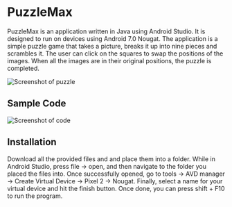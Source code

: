 # PuzzleMax

PuzzleMax is an application written in Java using Android Studio. It is designed to run on devices using Android 7.0 Nougat. The application is a simple puzzle game that takes a picture, breaks it up into nine pieces and scrambles it. The user can click on the squares to swap the positions of the images. When all the images are in their original positions, the puzzle is completed.

![Screenshot of puzzle](http://www.simpleimageresizer.com/_uploads/photos/a9b1bb8e/puzzlemax_50.png)  

## Sample Code

![Screenshot of code](https://i.imgur.com/MGjGCzl.png)  

## Installation

Download all the provided files and and place them into a folder. While in Android Studio, press file -> open, and then navigate to the folder you placed the files into. Once successfully opened, go to tools -> AVD manager -> Create Virtual Device -> Pixel 2 -> Nougat. Finally, select a name for your virtual device and hit the finish button. Once done, you can press shift + F10 to run the program.
